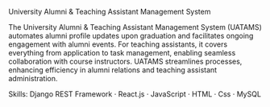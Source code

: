 University Alumni & Teaching Assistant Management System

The University Alumni & Teaching Assistant Management System (UATAMS) automates alumni profile updates upon graduation and facilitates ongoing engagement with alumni events. For teaching assistants, it covers everything from application to task management, enabling seamless collaboration with course instructors. UATAMS streamlines processes, enhancing efficiency in alumni relations and teaching assistant administration.

Skills: Django REST Framework · React.js · JavaScript · HTML · Css · MySQL
